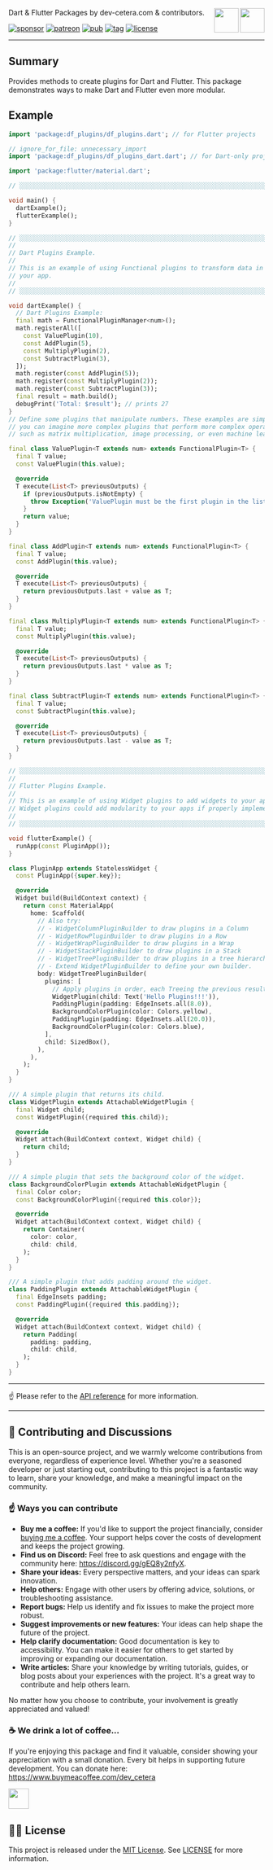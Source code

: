 <a href="https://www.buymeacoffee.com/dev_cetera" target="_blank"><img align="right" src="https://cdn.buymeacoffee.com/buttons/default-orange.png" height="48"></a>
<a href="https://discord.gg/gEQ8y2nfyX" target="_blank"><img align="right" src="https://raw.githubusercontent.com/dev-cetera/.github/refs/heads/main/assets/icons/discord_icon/discord_icon.svg" height="48"></a>

Dart & Flutter Packages by dev-cetera.com & contributors.

[![sponsor](https://img.shields.io/badge/sponsor-grey?logo=github-sponsors)](https://github.com/sponsors/dev-cetera)
[![patreon](https://img.shields.io/badge/patreon-grey?logo=patreon)](https://www.patreon.com/c/RobertMollentze)
[![pub](https://img.shields.io/pub/v/df_plugins.svg)](https://pub.dev/packages/df_plugins)
[![tag](https://img.shields.io/badge/tag-v0.2.1-purple?logo=github)](https://github.com/dev-cetera/df_plugins/tree/v0.2.1)
[![license](https://img.shields.io/badge/license-MIT-blue.svg)](https://raw.githubusercontent.com/dev-cetera/df_plugins/main/LICENSE)

---

<!-- BEGIN _README_CONTENT -->

## Summary

Provides methods to create plugins for Dart and Flutter. This package demonstrates ways to make Dart and Flutter even more modular.

## Example

```dart
import 'package:df_plugins/df_plugins.dart'; // for Flutter projects

// ignore_for_file: unnecessary_import
import 'package:df_plugins/df_plugins_dart.dart'; // for Dart-only projects

import 'package:flutter/material.dart';

// ░░░░░░░░░░░░░░░░░░░░░░░░░░░░░░░░░░░░░░░░░░░░░░░░░░░░░░░░░░░░░░░░░░░░░░░░░░░░░

void main() {
  dartExample();
  flutterExample();
}

// ░░░░░░░░░░░░░░░░░░░░░░░░░░░░░░░░░░░░░░░░░░░░░░░░░░░░░░░░░░░░░░░░░░░░░░░░░░░░░
//
// Dart Plugins Example.
//
// This is an example of using Functional plugins to transform data in
// your app.
//
// ░░░░░░░░░░░░░░░░░░░░░░░░░░░░░░░░░░░░░░░░░░░░░░░░░░░░░░░░░░░░░░░░░░░░░░░░░░░░░

void dartExample() {
  // Dart Plugins Example:
  final math = FunctionalPluginManager<num>();
  math.registerAll([
    const ValuePlugin(10),
    const AddPlugin(5),
    const MultiplyPlugin(2),
    const SubtractPlugin(3),
  ]);
  math.register(const AddPlugin(5));
  math.register(const MultiplyPlugin(2));
  math.register(const SubtractPlugin(3));
  final result = math.build();
  debugPrint('Total: $result'); // prints 27
}
// Define some plugins that manipulate numbers. These examples are simple, but
// you can imagine more complex plugins that perform more complex operations,
// such as matrix multiplication, image processing, or even machine learning.

final class ValuePlugin<T extends num> extends FunctionalPlugin<T> {
  final T value;
  const ValuePlugin(this.value);

  @override
  T execute(List<T> previousOutputs) {
    if (previousOutputs.isNotEmpty) {
      throw Exception('ValuePlugin must be the first plugin in the list.');
    }
    return value;
  }
}

final class AddPlugin<T extends num> extends FunctionalPlugin<T> {
  final T value;
  const AddPlugin(this.value);

  @override
  T execute(List<T> previousOutputs) {
    return previousOutputs.last + value as T;
  }
}

final class MultiplyPlugin<T extends num> extends FunctionalPlugin<T> {
  final T value;
  const MultiplyPlugin(this.value);

  @override
  T execute(List<T> previousOutputs) {
    return previousOutputs.last * value as T;
  }
}

final class SubtractPlugin<T extends num> extends FunctionalPlugin<T> {
  final T value;
  const SubtractPlugin(this.value);

  @override
  T execute(List<T> previousOutputs) {
    return previousOutputs.last - value as T;
  }
}

// ░░░░░░░░░░░░░░░░░░░░░░░░░░░░░░░░░░░░░░░░░░░░░░░░░░░░░░░░░░░░░░░░░░░░░░░░░░░░░
//
// Flutter Plugins Example.
//
// This is an example of using Widget plugins to add widgets to your app.
// Widget plugins could add modularity to your apps if properly implemented.
//
// ░░░░░░░░░░░░░░░░░░░░░░░░░░░░░░░░░░░░░░░░░░░░░░░░░░░░░░░░░░░░░░░░░░░░░░░░░░░░░

void flutterExample() {
  runApp(const PluginApp());
}

class PluginApp extends StatelessWidget {
  const PluginApp({super.key});

  @override
  Widget build(BuildContext context) {
    return const MaterialApp(
      home: Scaffold(
        // Also try:
        // - WidgetColumnPluginBuilder to draw plugins in a Column
        // - WidgetRowPluginBuilder to draw plugins in a Row
        // - WidgetWrapPluginBuilder to draw plugins in a Wrap
        // - WidgetStackPluginBuilder to draw plugins in a Stack
        // - WidgetTreePluginBuilder to draw plugins in a tree hierarchy.
        // - Extend WidgetPluginBuilder to define your own builder.
        body: WidgetTreePluginBuilder(
          plugins: [
            // Apply plugins in order, each Treeing the previous result.
            WidgetPlugin(child: Text('Hello Plugins!!!')),
            PaddingPlugin(padding: EdgeInsets.all(8.0)),
            BackgroundColorPlugin(color: Colors.yellow),
            PaddingPlugin(padding: EdgeInsets.all(20.0)),
            BackgroundColorPlugin(color: Colors.blue),
          ],
          child: SizedBox(),
        ),
      ),
    );
  }
}

/// A simple plugin that returns its child.
class WidgetPlugin extends AttachableWidgetPlugin {
  final Widget child;
  const WidgetPlugin({required this.child});

  @override
  Widget attach(BuildContext context, Widget child) {
    return child;
  }
}

/// A simple plugin that sets the background color of the widget.
class BackgroundColorPlugin extends AttachableWidgetPlugin {
  final Color color;
  const BackgroundColorPlugin({required this.color});

  @override
  Widget attach(BuildContext context, Widget child) {
    return Container(
      color: color,
      child: child,
    );
  }
}

/// A simple plugin that adds padding around the widget.
class PaddingPlugin extends AttachableWidgetPlugin {
  final EdgeInsets padding;
  const PaddingPlugin({required this.padding});

  @override
  Widget attach(BuildContext context, Widget child) {
    return Padding(
      padding: padding,
      child: child,
    );
  }
}
```

<!-- END _README_CONTENT -->

---

☝️ Please refer to the [API reference](https://pub.dev/documentation/df_plugins/) for more information.

---

## 💬 Contributing and Discussions

This is an open-source project, and we warmly welcome contributions from everyone, regardless of experience level. Whether you're a seasoned developer or just starting out, contributing to this project is a fantastic way to learn, share your knowledge, and make a meaningful impact on the community.

### ☝️ Ways you can contribute

- **Buy me a coffee:** If you'd like to support the project financially, consider [buying me a coffee](https://www.buymeacoffee.com/dev_cetera). Your support helps cover the costs of development and keeps the project growing.
- **Find us on Discord:** Feel free to ask questions and engage with the community here: https://discord.gg/gEQ8y2nfyX.
- **Share your ideas:** Every perspective matters, and your ideas can spark innovation.
- **Help others:** Engage with other users by offering advice, solutions, or troubleshooting assistance.
- **Report bugs:** Help us identify and fix issues to make the project more robust.
- **Suggest improvements or new features:** Your ideas can help shape the future of the project.
- **Help clarify documentation:** Good documentation is key to accessibility. You can make it easier for others to get started by improving or expanding our documentation.
- **Write articles:** Share your knowledge by writing tutorials, guides, or blog posts about your experiences with the project. It's a great way to contribute and help others learn.

No matter how you choose to contribute, your involvement is greatly appreciated and valued!

### ☕ We drink a lot of coffee...

If you're enjoying this package and find it valuable, consider showing your appreciation with a small donation. Every bit helps in supporting future development. You can donate here: https://www.buymeacoffee.com/dev_cetera

<a href="https://www.buymeacoffee.com/dev_cetera" target="_blank"><img src="https://cdn.buymeacoffee.com/buttons/default-orange.png" height="40"></a>

## 🧑‍⚖️ License

This project is released under the [MIT License](https://raw.githubusercontent.com/dev-cetera/df_plugins/main/LICENSE). See [LICENSE](https://raw.githubusercontent.com/dev-cetera/df_plugins/main/LICENSE) for more information.

